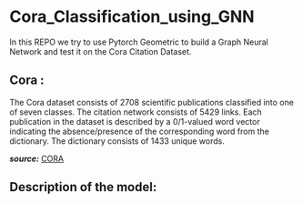 # Cora_Classification_using_GNN


In this REPO we try to use Pytorch Geometric to build a Graph Neural Network and test it on the Cora Citation Dataset.

## Cora :

The Cora dataset consists of 2708 scientific publications classified into one of seven classes. The citation network consists of 5429 links. Each publication in the dataset is described by a 0/1-valued word vector indicating the absence/presence of the corresponding word from the dictionary. The dictionary consists of 1433 unique words.

***source:*** <a href="https://relational.fit.cvut.cz/dataset/CORA">CORA</a>

## Description of the model:
